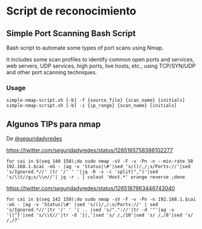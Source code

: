 # Script de reconocimiento
## Simple Port Scanning Bash Script

Bash script to automate some types of port scans using Nmap. 

It includes some scan profiles to identify common open ports and services, web servers, UDP services, high ports, live hosts, etc., using TCP/SYN/UDP and other port scanning techniques.

### Usage

    simple-nmap-script.sh [-b] -f {source_file} {scan_name} [initials]
    simple-nmap-script.sh [-b] -i {ip_range} {scan_name} [initials]

## Algunos TIPs para nmap

De [@seguridadyredes](https://twitter.com/seguridadyredes)

https://twitter.com/seguridadyredes/status/1265165758386102277
```
for cai in $(seq 140 150);do sudo nmap -sV -F -v -Pn -n --min-rate 50 192.168.1.$cai -oG - |ag -v 'Status|\#'|sed 's/()/,/;s/Ports://'|sed 's/Ignored.*//' |tr '/' ' '|jq -R -s -c 'split(",")'|sed 's/\\t//g;s/\\n//'| jq -r . | colout 'Host.*' orange reverse ;done
```
https://twitter.com/seguridadyredes/status/1265187963446743040
```
for cai in $(seq 142 150);do sudo nmap -sV -F -v -Pn -n 192.168.1.$cai -oG - |ag -v 'Status|\#' |sed 's/()/,/;s/Ports://' | sed 's/Ignored.*//'|tr '/' ' '| .. |sed 's/"."://'|tr -d '"'|ag -v '{|^}'|sed 's/\\t//'|tr -d '}|,'|sed 's/ /,/10'|sed 's/ /,/8'|sed 's/ /,/7'
```
